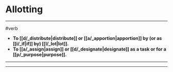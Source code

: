# Allotting
---
#verb
- **To [[d/_distribute|distribute]] or [[a/_apportion|apportion]] by (or as [[i/_if|if]] by) [[l/_lot|lot]].**
- **To [[a/_assign|assign]] or [[d/_designate|designate]] as a task or for a [[p/_purpose|purpose]].**
---
---
